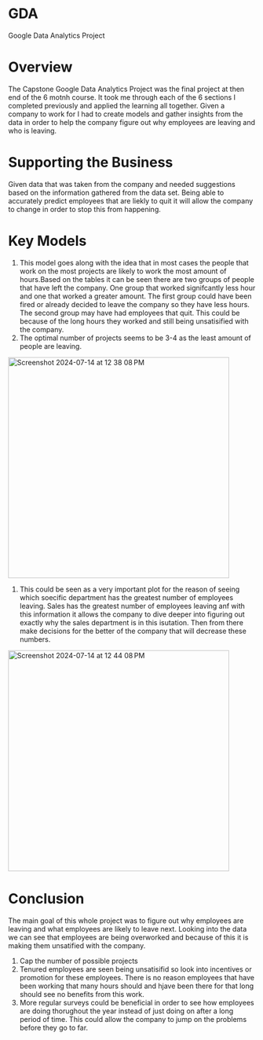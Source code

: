 # GDA
Google Data Analytics Project

# Overview
The Capstone Google Data Analytics Project was the final project at then end of the 6 motnh course. It took me through each of the
6 sections I completed previously and applied the learning all together. Given a company to work for I had to create models and gather insights from the data in order to help the company figure out why employees are leaving and who is leaving.

# Supporting the Business
Given data that was taken from the company and needed suggestions based on the information gathered from the data set. Being able to accurately predict employees that are liekly to quit it will allow the company to change in order to stop this from happening. 

# Key Models
1. This model goes along with the idea that in most cases the people that work on the most projects are likely to work the most amount of hours.Based on the tables it can be seen there are two groups of people that have left the company. One group that worked signifcantly less hour and one that worked a greater amount. The first group could have been fired or already decided to leave the company so they have less hours. The second group may have had employees that quit. This could be because of the long hours they worked and still being unsatisified with the company.
2. The optimal number of projects seems to be 3-4 as the least amount of people are leaving. 
<img width="450" alt="Screenshot 2024-07-14 at 12 38 08 PM" src="https://github.com/user-attachments/assets/75682fe0-1a75-4d7c-a075-6bfa9e89e010">

1. This could be seen as a very important plot for the reason of seeing which soecific department has the greatest number of employees leaving. Sales has the greatest number of employees leaving anf with this information it allows the company to dive deeper into figuring out exactly why the sales department is in this isutation. Then from there make decisions for the better of the company that will decrease these numbers.
<img width="450" alt="Screenshot 2024-07-14 at 12 44 08 PM" src="https://github.com/user-attachments/assets/cbcbbac7-8e39-42a8-8429-95f27a537e88">

# Conclusion
The main goal of this whole project was to figure out why employees are leaving and what employees are likely to leave next. Looking into the data we can see that employees are being overworked and because of this it is making them unsatified with the company.
1. Cap the number of possible projects
2. Tenured employees are seen being unsatisifid so look into incentives or promotion for these employees. There is no reason employees that have been working that many hours should and hjave been there for that long should see no benefits from this work.
3. More regular surveys could be beneficial in order to see how employees are doing thorughout the year instead of just doing on after a long period of time. This could allow the company to jump on the problems before they go to far.
